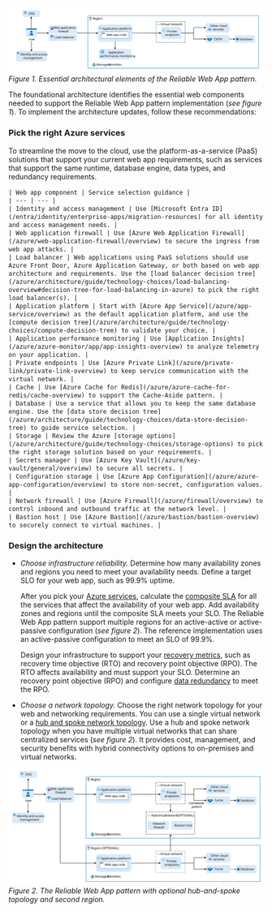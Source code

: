 [![Diagram showing the baseline architecture of the Reliable Web App pattern.](../../../_images/reliable-web-app-architecture.svg)](../../../_images/reliable-web-app-architecture.svg#lightbox)
*Figure 1. Essential architectural elements of the Reliable Web App pattern.*

The foundational architecture identifies the essential web components needed to support the Reliable Web App pattern implementation (*see figure 1*). To implement the architecture updates, follow these recommendations:

### Pick the right Azure services

To streamline the move to the cloud, use the platform-as-a-service (PaaS) solutions that support your current web app requirements, such as services that support the same runtime, database engine, data types, and redundancy requirements.

    | Web app component | Service selection guidance |
    | --- | --- |
    | Identity and access management | Use [Microsoft Entra ID](/entra/identity/enterprise-apps/migration-resources) for all identity and access management needs. |
    | Web application firewall | Use [Azure Web Application Firewall](/azure/web-application-firewall/overview) to secure the ingress from web app attacks. |
    | Load balancer | Web applications using PaaS solutions should use Azure Front Door, Azure Application Gateway, or both based on web app architecture and requirements. Use the [load balancer decision tree](/azure/architecture/guide/technology-choices/load-balancing-overview#decision-tree-for-load-balancing-in-azure) to pick the right load balancer(s). |
    | Application platform | Start with [Azure App Service](/azure/app-service/overview) as the default application platform, and use the [compute decision tree](/azure/architecture/guide/technology-choices/compute-decision-tree) to validate your choice. |
    | Application performance monitoring | Use [Application Insights](/azure/azure-monitor/app/app-insights-overview) to analyze telemetry on your application. |
    | Private endpoints | Use [Azure Private Link](/azure/private-link/private-link-overview) to keep service communication with the virtual network. |
    | Cache | Use [Azure Cache for Redis](/azure/azure-cache-for-redis/cache-overview) to support the Cache-Aside pattern. |
    | Database | Use a service that allows you to keep the same database engine. Use the [data store decision tree](/azure/architecture/guide/technology-choices/data-store-decision-tree) to guide service selection. |
    | Storage | Review the Azure [storage options](/azure/architecture/guide/technology-choices/storage-options) to pick the right storage solution based on your requirements. |
    | Secrets manager | Use [Azure Key Vault](/azure/key-vault/general/overview) to secure all secrets. |
    | Configuration storage | Use [Azure App Configuration](/azure/azure-app-configuration/overview) to store non-secret, configuration values. |
    | Network firewall | Use [Azure Firewall](/azure/firewall/overview) to control inbound and outbound traffic at the network level. |
    | Bastion host | Use [Azure Bastion](/azure/bastion/bastion-overview) to securely connect to virtual machines. |

### Design the architecture

- *Choose infrastructure reliability.* Determine how many availability zones and regions you need to meet your availability needs. Define a target SLO for your web app, such as 99.9% uptime.

    After you pick your [Azure services](#pick-the-right-azure-services), calculate the [composite SLA](/azure/well-architected/reliability/metrics#slos-and-slas) for all the services that affect the availability of your web app. Add availability zones and regions until the composite SLA meets your SLO. The Reliable Web App pattern support multiple regions for an active-active or active-passive configuration (*see figure 2*). The reference implementation uses an active-passive configuration to meet an SLO of 99.9%.

    Design your infrastructure to support your [recovery metrics](/azure/well-architected/reliability/metrics#recovery-metrics), such as recovery time objective (RTO) and recovery point objective (RPO). The RTO affects availability and must support your SLO. Determine an recovery point objective (RPO) and configure [data redundancy](/azure/well-architected/reliability/redundancy#data-resources) to meet the RPO.

- *Choose a network topology.* Choose the right network topology for your web and networking requirements. You can use a single virtual network or a [hub and spoke network topology](/azure/cloud-adoption-framework/ready/azure-best-practices/hub-spoke-network-topology). Use a hub and spoke network topology  when you have multiple virtual networks that can share centralized services (*see figure 2*). It provides cost, management, and security benefits with hybrid connectivity options to on-premises and virtual networks.

[![Diagram showing the architecture of the Reliable Web App pattern plus optional elements.](../../../_images/reliable-web-app-architecture-plus-optional.svg)](../../../_images/reliable-web-app-architecture-plus-optional.svg#lightbox) *Figure 2. The Reliable Web App pattern with optional hub-and-spoke topology and second region.*